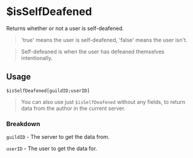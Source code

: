 # $isSelfDeafened
Returns whether or not a user is self-deafened.

> 'true' means the user is self-deafened, 'false' means the user isn't.

> Self-defeaned is when the user has defeaned themselves intentionally.

## Usage
```
$isSelfDeafened[guildID;userID]
```
> You can also use just `$isSelfDeafened` without any fields, to return data from the author in the current server.

### Breakdown
`guildID` - The server to get the data from.

`userID` - The user to get the data for.
